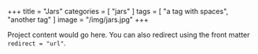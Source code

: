 +++
title = "Jars"
categories = [ "jars" ]
tags = [ "a tag with spaces", "another tag" ]
image = "/img/jars.jpg"
+++

Project content would go here. You can also redirect using the front matter
`redirect = "url"`.

